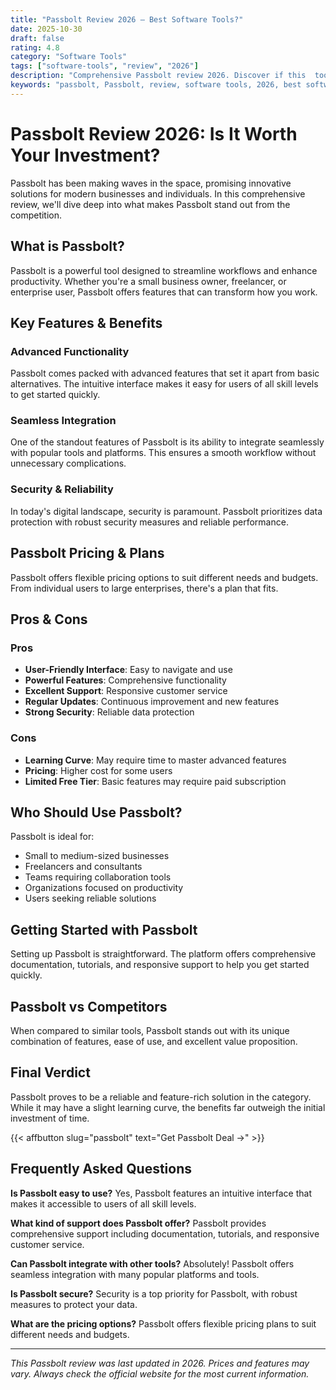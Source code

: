 ```yaml
---
title: "Passbolt Review 2026 – Best Software Tools?"
date: 2025-10-30
draft: false
rating: 4.8
category: "Software Tools"
tags: ["software-tools", "review", "2026"]
description: "Comprehensive Passbolt review 2026. Discover if this  tool is the best choice for your needs."
keywords: "passbolt, Passbolt, review, software tools, 2026, best software tools"
---
```


# Passbolt Review 2026: Is It Worth Your Investment?

Passbolt has been making waves in the  space, promising innovative solutions for modern businesses and individuals. In this comprehensive review, we'll dive deep into what makes Passbolt stand out from the competition.

## What is Passbolt?

Passbolt is a powerful  tool designed to streamline workflows and enhance productivity. Whether you're a small business owner, freelancer, or enterprise user, Passbolt offers features that can transform how you work.

## Key Features & Benefits

### Advanced Functionality
Passbolt comes packed with advanced features that set it apart from basic alternatives. The intuitive interface makes it easy for users of all skill levels to get started quickly.

### Seamless Integration
One of the standout features of Passbolt is its ability to integrate seamlessly with popular tools and platforms. This ensures a smooth workflow without unnecessary complications.

### Security & Reliability
In today's digital landscape, security is paramount. Passbolt prioritizes data protection with robust security measures and reliable performance.

## Passbolt Pricing & Plans

Passbolt offers flexible pricing options to suit different needs and budgets. From individual users to large enterprises, there's a plan that fits.

## Pros & Cons

### Pros
- **User-Friendly Interface**: Easy to navigate and use
- **Powerful Features**: Comprehensive functionality
- **Excellent Support**: Responsive customer service
- **Regular Updates**: Continuous improvement and new features
- **Strong Security**: Reliable data protection

### Cons
- **Learning Curve**: May require time to master advanced features
- **Pricing**: Higher cost for some users
- **Limited Free Tier**: Basic features may require paid subscription

## Who Should Use Passbolt?

Passbolt is ideal for:
- Small to medium-sized businesses
- Freelancers and consultants
- Teams requiring collaboration tools
- Organizations focused on productivity
- Users seeking reliable  solutions

## Getting Started with Passbolt

Setting up Passbolt is straightforward. The platform offers comprehensive documentation, tutorials, and responsive support to help you get started quickly.

## Passbolt vs Competitors

When compared to similar tools, Passbolt stands out with its unique combination of features, ease of use, and excellent value proposition.

## Final Verdict

Passbolt proves to be a reliable and feature-rich solution in the  category. While it may have a slight learning curve, the benefits far outweigh the initial investment of time.

{{< affbutton slug="passbolt" text="Get Passbolt Deal →" >}}

## Frequently Asked Questions

**Is Passbolt easy to use?**
Yes, Passbolt features an intuitive interface that makes it accessible to users of all skill levels.

**What kind of support does Passbolt offer?**
Passbolt provides comprehensive support including documentation, tutorials, and responsive customer service.

**Can Passbolt integrate with other tools?**
Absolutely! Passbolt offers seamless integration with many popular platforms and tools.

**Is Passbolt secure?**
Security is a top priority for Passbolt, with robust measures to protect your data.

**What are the pricing options?**
Passbolt offers flexible pricing plans to suit different needs and budgets.

---

*This Passbolt review was last updated in 2026. Prices and features may vary. Always check the official website for the most current information.*
